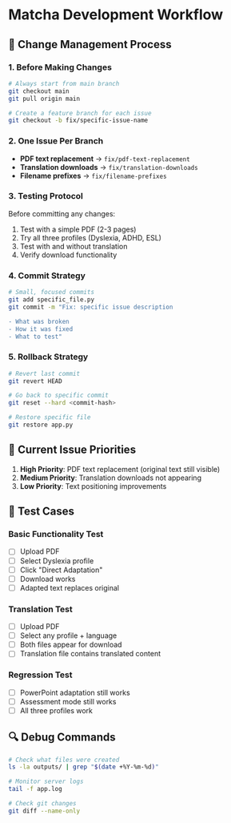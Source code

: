 # Matcha Development Workflow

## 🔧 Change Management Process

### 1. Before Making Changes
```bash
# Always start from main branch
git checkout main
git pull origin main

# Create a feature branch for each issue
git checkout -b fix/specific-issue-name
```

### 2. One Issue Per Branch
- **PDF text replacement** → `fix/pdf-text-replacement`
- **Translation downloads** → `fix/translation-downloads`  
- **Filename prefixes** → `fix/filename-prefixes`

### 3. Testing Protocol
Before committing any changes:
1. Test with a simple PDF (2-3 pages)
2. Try all three profiles (Dyslexia, ADHD, ESL)
3. Test with and without translation
4. Verify download functionality

### 4. Commit Strategy
```bash
# Small, focused commits
git add specific_file.py
git commit -m "Fix: specific issue description

- What was broken
- How it was fixed
- What to test"
```

### 5. Rollback Strategy
```bash
# Revert last commit
git revert HEAD

# Go back to specific commit
git reset --hard <commit-hash>

# Restore specific file
git restore app.py
```

## 🎯 Current Issue Priorities

1. **High Priority**: PDF text replacement (original text still visible)
2. **Medium Priority**: Translation downloads not appearing
3. **Low Priority**: Text positioning improvements

## 🧪 Test Cases

### Basic Functionality Test
- [ ] Upload PDF
- [ ] Select Dyslexia profile
- [ ] Click "Direct Adaptation" 
- [ ] Download works
- [ ] Adapted text replaces original

### Translation Test
- [ ] Upload PDF
- [ ] Select any profile + language
- [ ] Both files appear for download
- [ ] Translation file contains translated content

### Regression Test
- [ ] PowerPoint adaptation still works
- [ ] Assessment mode still works
- [ ] All three profiles work

## 🔍 Debug Commands

```bash
# Check what files were created
ls -la outputs/ | grep "$(date +%Y-%m-%d)"

# Monitor server logs
tail -f app.log

# Check git changes
git diff --name-only
```